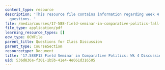 ```yaml
---
content_type: resource
description: 'This resource file contains information regarding week 4 discussion
  questions. '
file: /media/courses/17-588-field-seminar-in-comparative-politics-fall-2013/536d836af3011b5b41e44e661d316505_MIT17_588F13_Week4Question.pdf
file_type: application/pdf
learning_resource_types: []
ocw_type: OCWFile
parent_title: Questions for Class Discussion
parent_type: CourseSection
resourcetype: Document
title: '17.588F13 Field Seminar in Comparative Politics: Wk 4 Discussion Questions'
uid: 536d836a-f301-1b5b-41e4-4e661d316505
---
```

